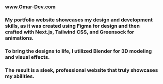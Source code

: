 ### www.Omar-Dev.com

### My portfolio website showcases my design and development skills, as it was created using Figma for design and then crafted with Next.js, Tailwind CSS, and Greensock for animations.

### To bring the designs to life, I utilized Blender for 3D modeling and visual effects.

### The result is a sleek, professional website that truly showcases my abilities.
